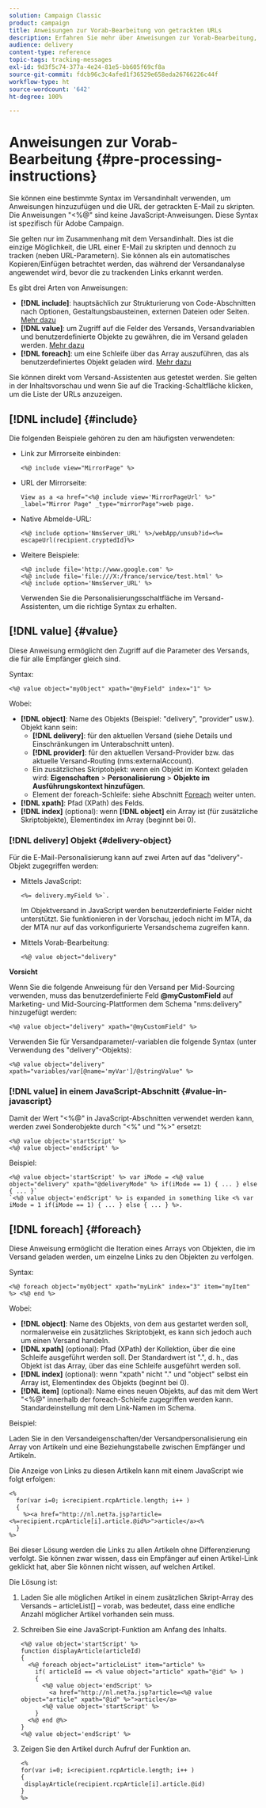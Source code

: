 ```yaml
---
solution: Campaign Classic
product: campaign
title: Anweisungen zur Vorab-Bearbeitung von getrackten URLs
description: Erfahren Sie mehr über Anweisungen zur Vorab-Bearbeitung, mit denen Sie die URL einer E-Mail skripten und dennoch tracken können.
audience: delivery
content-type: reference
topic-tags: tracking-messages
exl-id: 9d3f5c74-377a-4e24-81e5-bb605f69cf8a
source-git-commit: fdcb96c3c4afed1f36529e658eda26766226c44f
workflow-type: ht
source-wordcount: '642'
ht-degree: 100%

---
```


# Anweisungen zur Vorab-Bearbeitung {#pre-processing-instructions}

Sie können eine bestimmte Syntax im Versandinhalt verwenden, um Anweisungen hinzuzufügen und die URL der getrackten E-Mail zu skripten. Die Anweisungen &quot;&lt;%@&quot; sind keine JavaScript-Anweisungen. Diese Syntax ist spezifisch für Adobe Campaign.

Sie gelten nur im Zusammenhang mit dem Versandinhalt. Dies ist die einzige Möglichkeit, die URL einer E-Mail zu skripten und dennoch zu tracken (neben URL-Parametern). Sie können als ein automatisches Kopieren/Einfügen betrachtet werden, das während der Versandanalyse angewendet wird, bevor die zu trackenden Links erkannt werden.

Es gibt drei Arten von Anweisungen:

* **[!DNL include]**: hauptsächlich zur Strukturierung von Code-Abschnitten nach Optionen, Gestaltungsbausteinen, externen Dateien oder Seiten. [Mehr dazu](#include)
* **[!DNL value]**: um Zugriff auf die Felder des Versands, Versandvariablen und benutzerdefinierte Objekte zu gewähren, die im Versand geladen werden. [Mehr dazu](#value)
* **[!DNL foreach]**: um eine Schleife über das Array auszuführen, das als benutzerdefiniertes Objekt geladen wird. [Mehr dazu](#foreach)

Sie können direkt vom Versand-Assistenten aus getestet werden. Sie gelten in der Inhaltsvorschau und wenn Sie auf die Tracking-Schaltfläche klicken, um die Liste der URLs anzuzeigen.

## [!DNL include] {#include}

Die folgenden Beispiele gehören zu den am häufigsten verwendeten:

* Link zur Mirrorseite einbinden:

   ```
   <%@ include view="MirrorPage" %>  
   ```

* URL der Mirrorseite:

   ```
   View as a <a href="<%@ include view='MirrorPageUrl' %>" _label="Mirror Page" _type="mirrorPage">web page.
   ```

* Native Abmelde-URL:

   ```
   <%@ include option='NmsServer_URL' %>/webApp/unsub?id=<%= escapeUrl(recipient.cryptedId)%>
   ```

* Weitere Beispiele:

   ```
   <%@ include file='http://www.google.com' %>
   <%@ include file='file:///X:/france/service/test.html' %>
   <%@ include option='NmsServer_URL' %>
   ```

   Verwenden Sie die Personalisierungsschaltfläche im Versand-Assistenten, um die richtige Syntax zu erhalten.

## [!DNL value] {#value}

Diese Anweisung ermöglicht den Zugriff auf die Parameter des Versands, die für alle Empfänger gleich sind.

Syntax:

```
<%@ value object="myObject" xpath="@myField" index="1" %>
```

Wobei:

* **[!DNL object]**: Name des Objekts (Beispiel: &quot;delivery&quot;, &quot;provider&quot; usw.).
Objekt kann sein:
   * **[!DNL delivery]**: für den aktuellen Versand (siehe Details und Einschränkungen im Unterabschnitt unten).
   * **[!DNL provider]**: für den aktuellen Versand-Provider bzw. das aktuelle Versand-Routing (nms:externalAccount).
   * Ein zusätzliches Skriptobjekt: wenn ein Objekt im Kontext geladen wird: **Eigenschaften** > **Personalisierung** > **Objekte im Ausführungskontext hinzufügen**.
   * Element der foreach-Schleife: siehe Abschnitt [Foreach](#foreach) weiter unten.
* **[!DNL xpath]**: Pfad (XPath) des Felds.
* **[!DNL index]** (optional): wenn **[!DNL object]** ein Array ist (für zusätzliche Skriptobjekte), Elementindex im Array (beginnt bei 0).

### [!DNL delivery] Objekt {#delivery-object}

Für die E-Mail-Personalisierung kann auf zwei Arten auf das &quot;delivery&quot;-Objekt zugegriffen werden:

* Mittels JavaScript:

   ```
   <%= delivery.myField %>`.
   ```

   Im Objektversand in JavaScript werden benutzerdefinierte Felder nicht unterstützt. Sie funktionieren in der Vorschau, jedoch nicht im MTA, da der MTA nur auf das vorkonfigurierte Versandschema zugreifen kann.

* Mittels Vorab-Bearbeitung:

   ```
   <%@ value object="delivery"
   ```


**Vorsicht**

Wenn Sie die folgende Anweisung für den Versand per Mid-Sourcing verwenden, muss das benutzerdefinierte Feld **@myCustomField** auf Marketing- und Mid-Sourcing-Plattformen dem Schema &quot;nms:delivery&quot; hinzugefügt werden:

```
<%@ value object="delivery" xpath="@myCustomField" %>
```

Verwenden Sie für Versandparameter/-variablen die folgende Syntax (unter Verwendung des &quot;delivery&quot;-Objekts):

```
<%@ value object="delivery" xpath="variables/var[@name='myVar']/@stringValue" %>
```

### [!DNL value] in einem JavaScript-Abschnitt {#value-in-javascript}

Damit der Wert &quot;&lt;%@&quot; in JavaScript-Abschnitten verwendet werden kann, werden zwei Sonderobjekte durch &quot;&lt;%&quot; und &quot;%>&quot; ersetzt:

```
<%@ value object='startScript' %>
<%@ value object='endScript' %>
```

Beispiel:

```
<%@ value object='startScript' %> var iMode = <%@ value object="delivery" xpath="@deliveryMode" %> if(iMode == 1) { ... } else { ... }`
`<%@ value object='endScript' %> is expanded in something like <% var iMode = 1 if(iMode == 1) { ... } else { ... } %>.
```

## [!DNL foreach] {#foreach}

Diese Anweisung ermöglicht die Iteration eines Arrays von Objekten, die im Versand geladen werden, um einzelne Links zu den Objekten zu verfolgen.

Syntax:

```
<%@ foreach object="myObject" xpath="myLink" index="3" item="myItem" %> <%@ end %>
```

Wobei:

* **[!DNL object]**: Name des Objekts, von dem aus gestartet werden soll, normalerweise ein zusätzliches Skriptobjekt, es kann sich jedoch auch um einen Versand handeln.
* **[!DNL xpath]** (optional): Pfad (XPath) der Kollektion, über die eine Schleife ausgeführt werden soll. Der Standardwert ist &quot;.&quot;, d. h., das Objekt ist das Array, über das eine Schleife ausgeführt werden soll.
* **[!DNL index]** (optional): wenn &quot;xpath&quot; nicht &quot;.&quot; und &quot;object&quot; selbst ein Array ist, Elementindex des Objekts (beginnt bei 0).
* **[!DNL item]** (optional): Name eines neuen Objekts, auf das mit dem Wert &quot;&lt;%@&quot; innerhalb der foreach-Schleife zugegriffen werden kann. Standardeinstellung mit dem Link-Namen im Schema.

Beispiel:

Laden Sie in den Versandeigenschaften/der Versandpersonalisierung ein Array von Artikeln und eine Beziehungstabelle zwischen Empfänger und Artikeln.

Die Anzeige von Links zu diesen Artikeln kann mit einem JavaScript wie folgt erfolgen:

```
<%
  for(var i=0; i<recipient.rcpArticle.length; i++ )
  {
    %><a href="http://nl.net?a.jsp?article=<%=recipient.rcpArticle[i].article.@id%>">article</a><%
  }
%>
```

Bei dieser Lösung werden die Links zu allen Artikeln ohne Differenzierung verfolgt. Sie können zwar wissen, dass ein Empfänger auf einen Artikel-Link geklickt hat, aber Sie können nicht wissen, auf welchen Artikel.

Die Lösung ist:

1. Laden Sie alle möglichen Artikel in einem zusätzlichen Skript-Array des Versands – articleList[] – vorab, was bedeutet, dass eine endliche Anzahl möglicher Artikel vorhanden sein muss.
1. Schreiben Sie eine JavaScript-Funktion am Anfang des Inhalts.

   ```
   <%@ value object='startScript' %>
   function displayArticle(articleId)
   {
     <%@ foreach object="articleList" item="article" %>
       if( articleId == <% value object="article" xpath="@id" %> ) 
       {
         <%@ value object='endScript' %>
           <a href="http://nl.net?a.jsp?article=<%@ value object="article" xpath="@id" %>">article</a>
         <%@ value object='startScript' %>
       } 
     <%@ end @%>
   }
   <%@ value object='endScript' %>
   ```

1. Zeigen Sie den Artikel durch Aufruf der Funktion an.

   ```
   <%
   for(var i=0; i<recipient.rcpArticle.length; i++ )
   {
    displayArticle(recipient.rcpArticle[i].article.@id)
   }
   %>
   ```
